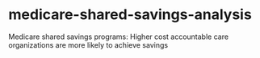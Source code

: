 # medicare-shared-savings-analysis
Medicare shared savings programs: Higher cost accountable care organizations are more likely to achieve savings
